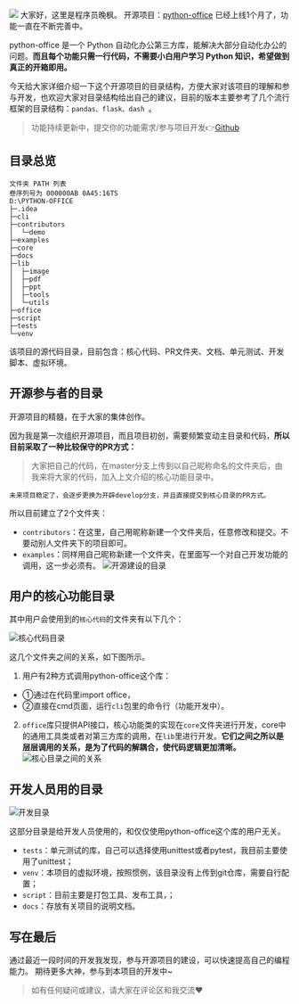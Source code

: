 
![](https://files.mdnice.com/user/26656/5d187e09-ffff-46b2-ad2c-dfc5377c294c.jpg)
大家好，这里是程序员晚枫。
开源项目：[python-office](https://github.com/CoderWanFeng/python-office) 已经上线1个月了，功能一直在不断完善中。

python-office 是一个 Python 自动化办公第三方库，能解决大部分自动化办公的问题。**而且每个功能只需一行代码，不需要小白用户学习 Python 知识，希望做到真正的开箱即用。**


今天给大家详细介绍一下这个开源项目的目录结构，方便大家对该项目的理解和参与开发，也欢迎大家对目录结构给出自己的建议，目前的版本主要参考了几个流行框架的目录结构：``pandas、flask、dash ``。

> 功能持续更新中，提交你的功能需求/参与项目开发👉[Github](https://github.com/CoderWanFeng/python-office)


## 目录总览

```
文件夹 PATH 列表
卷序列号为 000000AB 0A45:16TS
D:\PYTHON-OFFICE
├─.idea
├─cli
├─contributors
│  └─demo
├─examples
├─core
├─docs
├─lib
│  ├─image
│  ├─pdf
│  ├─ppt
│  ├─tools
│  └─utils
├─office
├─script
├─tests
└─venv

```

该项目的源代码目录，目前包含：核心代码、PR文件夹、文档、单元测试、开发脚本、虚拟环境。


## 开源参与者的目录

开源项目的精髓，在于大家的集体创作。

因为我是第一次组织开源项目，而且项目初创，需要频繁变动主目录和代码，**所以目前采取了一种比较保守的PR方式：**
> 大家把自己的代码，在master分支上传到以自己昵称命名的文件夹后，由我来将大家的代码，加入上文介绍的核心功能目录中。

``未来项目稳定了，会逐步更换为开辟develop分支，并且直接提交到核心目录的PR方式。``

所以目前建立了2个文件夹：
- ``contributors``：在这里，自己用昵称新建一个文件夹后，任意修改和提交。不要动别人文件夹下的项目即可。
- ``examples``：同样用自己昵称新建一个文件夹，在里面写一个对自己开发功能的调用，这一步必须有。
![开源建设的目录](https://files.mdnice.com/user/26656/645555a5-9252-45b3-883b-cabf48e46bf9.jpg)

## 用户的核心功能目录


其中用户会使用到的``核心代码``的文件夹有以下几个：

![核心代码目录](https://files.mdnice.com/user/26656/b45cf932-cbfa-4df8-9748-032c59e9f7af.jpg)

这几个文件夹之间的关系，如下图所示。

1. 用户有2种方式调用python-office这个库：
  - ①通过在代码里import office，
  - ②直接在cmd页面，运行``cli``包里的命令行（功能开发中）。
2. ``office``库只提供API接口，核心功能类的实现在``core``文件夹进行开发，core中的通用工具类或者对第三方库的调用，在``lib``里进行开发。**它们之间之所以是层层调用的关系，是为了代码的解耦合，使代码逻辑更加清晰。**
![核心目录之间的关系](https://files.mdnice.com/user/26656/da5a1a24-304f-4654-98d3-3275590b4b11.jpg)


## 开发人员用的目录

![开发目录](https://files.mdnice.com/user/26656/0a61d37d-9a73-4367-9779-eb90106010a9.jpg)

这部分目录是给开发人员使用的，和仅仅使用python-office这个库的用户无关。
- ``tests``：单元测试的库，自己可以选择使用unittest或者pytest，我目前主要使用了unittest；
- ``venv``：本项目的虚拟环境，按照惯例，该目录没有上传到git仓库，需要自行配置；
- ``script``：目前主要是打包工具、发布工具，；
- ``docs``：存放有关项目的说明文档。



## 写在最后
通过最近一段时间的开发我发现，参与开源项目的建设，可以快速提高自己的编程能力。
期待更多大神，参与到本项目的开发中~
> 如有任何疑问或建议，请大家在评论区和我交流❤
